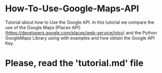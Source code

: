 # How-To-Use-Google-Maps-API
Tutorial about how to Use the Google API. In this tutorial we compare the use of the Google Maps [Places API] 
(https://developers.google.com/places/web-service/intro) and the Python GoogleMaps Library 
using with examples and how obtain the Google API Key.

# Please, read the 'tutorial.md' file
